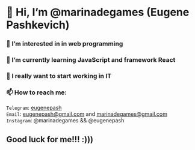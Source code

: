 # 👋 Hi, I’m @marinadegames (Eugene Pashkevich) #
### 👀 I’m interested in in web programming ###
### 🌱 I’m currently learning JavaScript and framework React ###
### 💞️ I really want to start working in IT ###
### 📫 How to reach me: ###
`Telegram`: [eugenepash](https://t.me/eugenepash)  
`Email`: <eugenepash@gmail.com> and <marinadegames@gmail.com>  
`Instagram`: @marinadegames && @eugenepash  

## Good luck for me!!! :))) ##

